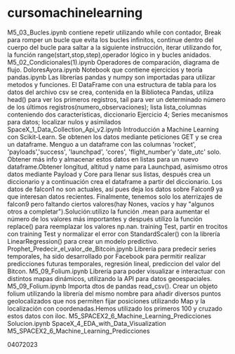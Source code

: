 # cursomachinelearning
M5_03_Bucles.ipynb contiene repetir utilizando while con contador, Break para romper un bucle que evita los bucles infinitos, continue dentro del cuerpo del bucle para saltar a la siguiente instrucción, iterar utilizando for, la función range(start,stop,step),operador lógico in y bucles anidados.
M5_02_Condicionales(1).ipynb Operadores de comparación, diagrama de flujo.
DoloresAyora.ipynb Notebook que contiene ejercicios y teoría
pandas.ipynb Las librerías pandas y numpy son importadas para utilizar metodos y funciones. El DataFrame con una estructura de tabla para los datos del archivo csv se crea, contenida en la Biblioteca Pandas, utiliza head() para ver los primeros registros, tail para ver un determinado número de los últimos registros(numero_observaciones); lista lista_columnas conteniendo dos características, diccionario Ejercicio 4; Series mecanismos para datos; localizar nulos y asimilados
SpaceX_1_Data_Collection_Api_v2.ipynb Introducción a Machine Learning con Scikit-Learn. Se obtenen los datos mediante peticiones GET y se crea un dataframe. Menguo a un dataframe con las columnas 'rocket', 'payloads','success', 'launchpad', 'cores', 'flight_number'y 'date_utc' solo. Obtener más info y almacenar estos datos en listas para un nuevo dataframe.Obtener longitud, altitud y name para Launchpad, asimismo otros datos mediante Payload y Core para llenar sus listas, después crea un diccionario y a continuación crea el dataframe a partir del diccionario. Los datos de falcon1 no son actuales, así pues deja los datos sobre Falcon9 ya que interesan datos recientes. Finalmente, tenemos solo los aterrizajes de falcon9 pero faltando ciertos valores(hay Nones, vacíos y hay "algunos otros a completar").Solución:utilizo la función .mean para aumentar el número de los valores más importantes y después utilizo la función replace() para reemplazar los valores np.nan.  training Test, partir en trocitos con training Test y normalizar el error con StandardScaler() con la librería LinearRegression() para crear un modelo predictivo.
Prophet_Predecir_el_valor_de_Bitcoin.jpynb Librería para predecir series temporales, ha sido desarrollado por Facebook para permitir realizar predicciones futuras temporales, regresión lineal, prediccion del valor del Bitcon.
M5_09_Folium.ipynb Librería para poder visualizar e interactuar con distintos mapas dinámicos, utilizando la API para datos geoespaciales.
M5_09_Folium.ipynb Importa dtos de pandas read_csv(). Crear un objeto folium utilizando la librería del mismo nombre para añadir diversos puntos geolocalizados que nos permiten fijar posiciones utilizando Map y la localización con coordenadas.Hemos utilizado los primeros 100 y cruzado estos datos con iloc.
M5_SPACEX2_6_Machine_Learning_Predicciones Solucion.ipynb
SpaceX_4_EDA_with_Data_Visualization
M5_SPACEX2_6_Machine_Learning_Predicciones

04072023
